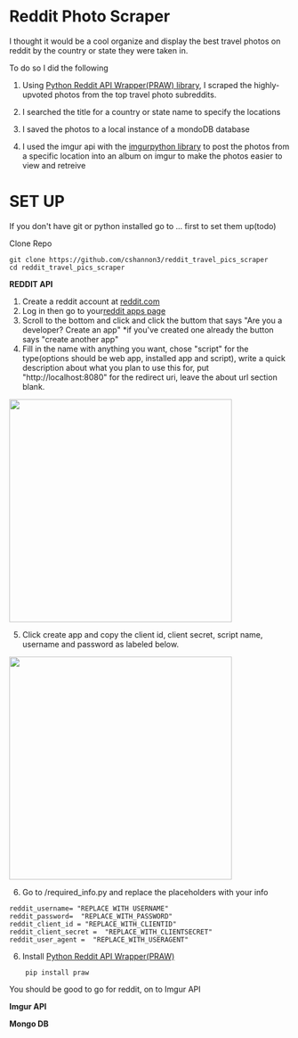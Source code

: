 # Reddit Photo Scraper

I thought it would be a cool organize and display the best travel photos on reddit by the country or state they were taken in.


To do so I did the following
1. Using [Python Reddit API Wrapper(PRAW) library](https://praw.readthedocs.io/en/latest/), I scraped the highly-upvoted photos from the top travel photo subreddits. 

2. I searched the title for a country or state name to specify the locations

3. I saved the photos to a local instance of a mondoDB database

4. I used the  imgur api with the [imgurpython library](https://github.com/Imgur/imgurpython) to post the photos from a specific location into an album on imgur to make the photos easier to view and retreive

# SET UP
 
If you don't have git or python installed go to ... first to set them up(todo)


Clone Repo
```
git clone https://github.com/cshannon3/reddit_travel_pics_scraper
cd reddit_travel_pics_scraper
```

**REDDIT API**
1. Create a reddit account at [reddit.com](https://www.reddit.com/)
2. Log in then go to your[reddit apps page](https://www.reddit.com/prefs/apps/)
3. Scroll to the bottom and click and click the buttom that says
    "Are you a developer? Create an app"
    *if you've created one already the button says "create another app"
4. Fill in the name with anything you want, chose "script" for the type(options should be web app, installed app and script), write a quick description about what you plan to use this for, put "http://localhost:8080" for the redirect uri, leave the about url section blank.
<img align="center" src="https://github.com/cshannon3/reddit_travel_pics_scraper/blob/master/screenshots/createapplicationreddit.png" height="400">

5. Click create app and copy the client id, client secret, script name, username and password as labeled below. 
<img align="center" src="https://github.com/cshannon3/reddit_travel_pics_scraper/blob/master/screenshots/applicationcomponentsreddit.png" height="400">

6. Go to /required_info.py and replace the placeholders with your info
```
reddit_username= "REPLACE WITH USERNAME"
reddit_password=  "REPLACE_WITH_PASSWORD"
reddit_client_id = "REPLACE_WITH_CLIENTID"
reddit_client_secret =  "REPLACE_WITH_CLIENTSECRET"
reddit_user_agent =  "REPLACE_WITH_USERAGENT"
```
6. Install [Python Reddit API Wrapper(PRAW)](https://praw.readthedocs.io/en/latest/)
```
    pip install praw
```
You should be good to go for reddit, on to Imgur API


**Imgur API**



**Mongo DB**